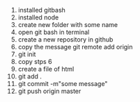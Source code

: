1. installed gitbash
2. installed node
3. create new folder with some name
4. open git bash in terminal
5. create a new repository in github
6. copy the message git remote add origin
7. git init
8. copy stps 6
9. create a file of html
10. git add .
11. git commit -m"some message"
12. git push origin master


